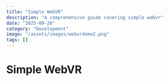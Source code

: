 ```yaml
---
title: "Simple WebVR"
description: "A comprehensive guide covering simple webvr"
date: "2025-09-20"
category: "Development"
image: "/assets/images/webvrdemo2.png"
tags: []
---
```


# Simple WebVR


